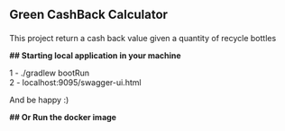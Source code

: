 ## <p> Green CashBack Calculator </p>

This project return a cash back value given a quantity of recycle bottles 


**## Starting local application in your machine**

1 -   ./gradlew bootRun
<br />
2 - localhost:9095/swagger-ui.html

And be happy :)
<br />

**## Or Run the docker image**




